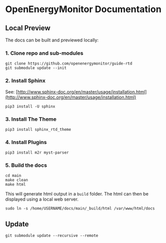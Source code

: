 # OpenEnergyMonitor Documentation

## Local Preview

The docs can be built and previewed locally:

### 1. Clone repo and sub-modules 

    git clone https://github.com/openenergymonitor/guide-rtd
    git submodule update --init

### 2. Install Sphinx

See: [http://www.sphinx-doc.org/en/master/usage/installation.html](http://www.sphinx-doc.org/en/master/usage/installation.html)

    pip3 install -U sphinx

### 3. Install The Theme

    pip3 install sphinx_rtd_theme

### 4. Install Plugins

    pip3 install m2r myst-parser

### 5. Build the docs

    cd main
    make clean
    make html

This will generate html output in a `build` folder. The html can then be displayed using a local web server.

    sudo ln -s /home/USERNAME/docs/main/_build/html /var/www/html/docs

## Update

    git submodule update --recursive --remote
